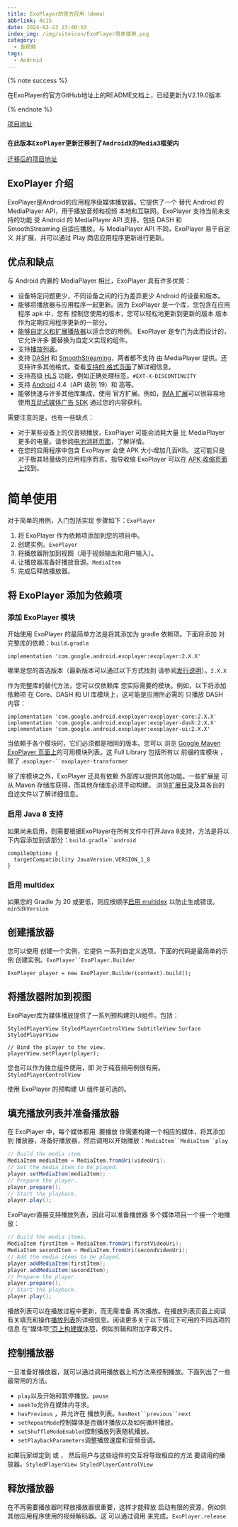 ```yaml
---
title: ExoPlayer的官方应用（demo）
abbrlink: 4c15
date: 2024-02-23 23:40:53
index_img: /img/siteicon/ExoPlayer简单使用.png
category:
  - 音视频
tags:
  - Android
---
```


<meta name="referrer" content="no-referrer"/>

{% note success %} 

在ExoPlayer的官方GitHub地址上的README文档上，已经更新为V2.19.0版本

{% endnote %}

[项目地址](https://github.com/google/ExoPlayer)

### `在此版本ExoPlayer更新迁移到了AndroidX的Media3框架内`

[迁移后的项目地址](https://github.com/androidx/media)

## ExoPlayer 介绍

ExoPlayer是Android的应用程序级媒体播放器。它提供了一个 替代 Android 的 MediaPlayer API，用于播放音频和视频 本地和互联网。ExoPlayer 支持当前未支持的功能 受 Android 的 MediaPlayer API 支持，包括 DASH 和 SmoothStreaming 自适应播放。与 MediaPlayer API 不同，ExoPlayer 易于自定义 并扩展，并可以通过 Play 商店应用程序更新进行更新。

## 优点和缺点

与 Android 内置的 MediaPlayer 相比，ExoPlayer 具有许多优势：

- 设备特定问题更少，不同设备之间的行为差异更少 Android 的设备和版本。
- 能够将播放器与应用程序一起更新。因为 ExoPlayer 是一个库，您包含在应用程序 apk 中，您有 控制您使用的版本，您可以轻松地更新到更新的版本 版本作为定期应用程序更新的一部分。
- [能够自定义和扩展播放器](https://exoplayer.dev/customization.html)以适合您的用例。 ExoPlayer 是专门为此而设计的，它允许许多 要替换为自定义实现的组件。
- 支持[播放列表](https://exoplayer.dev/playlists.html)。
- 支持 [DASH](https://exoplayer.dev/dash.html) 和 [SmoothStreaming](https://exoplayer.dev/smoothstreaming.html)，两者都不支持 由 MediaPlayer 提供。还支持许多其他格式。查看[支持的 格式页面](https://exoplayer.dev/supported-formats.html)了解详细信息。
- 支持高级 [HLS](https://exoplayer.dev/hls.html) 功能，例如正确处理标签。`#EXT-X-DISCONTINUITY`
- 支持 [Android](https://exoplayer.dev/drm.html) 4.4（API 级别 19）和 高等。
- 能够快速与许多其他库集成，使用 官方扩展。例如，[IMA 扩展](https://github.com/google/ExoPlayer/tree/release-v2/extensions/ima)可以很容易地 使用[互动式媒体广告 SDK](https://developers.google.com/interactive-media-ads) 通过您的内容获利。

需要注意的是，也有一些缺点：

- 对于某些设备上的仅音频播放，ExoPlayer 可能会消耗大量 比 MediaPlayer 更多的电量。请参阅[电池消耗页面](https://exoplayer.dev/battery-consumption.html)，了解详情。
- 在您的应用程序中包含 ExoPlayer 会使 APK 大小增加几百KB。 这可能只是对于极其轻量级的应用程序而言。指导收缩 ExoPlayer 可以在 [APK 收缩页面上](https://exoplayer.dev/shrinking.html)找到。

# 简单使用

对于简单的用例，入门包括实现 步骤如下：`ExoPlayer`

1. 将 ExoPlayer 作为依赖项添加到您的项目中。
2. 创建实例。`ExoPlayer`
3. 将播放器附加到视图（用于视频输出和用户输入）。
4. 让播放器准备好播放音源。`MediaItem`
5. 完成后释放播放器。

## 将 ExoPlayer 添加为依赖项

### 添加 ExoPlayer 模块

开始使用 ExoPlayer 的最简单方法是将其添加为 gradle 依赖项。下面将添加 对完整库的依赖：`build.gradle`

```
implementation 'com.google.android.exoplayer:exoplayer:2.X.X'
```

哪里是您的首选版本（最新版本可以通过以下方式找到 请参阅[发行说明](https://github.com/google/ExoPlayer/tree/release-v2/RELEASENOTES.md)）。`2.X.X`

作为完整库的替代方法，您可以仅依赖库 您实际需要的模块。例如，以下将添加依赖项 在 Core、DASH 和 UI 库模块上，这可能是应用所必需的 只播放 DASH 内容：

```
implementation 'com.google.android.exoplayer:exoplayer-core:2.X.X'
implementation 'com.google.android.exoplayer:exoplayer-dash:2.X.X'
implementation 'com.google.android.exoplayer:exoplayer-ui:2.X.X'
```

当依赖于各个模块时，它们必须都是相同的版本。您可以 浏览 [Google Maven ExoPlayer 页面上](https://maven.google.com/web/index.html#com.google.android.exoplayer)的可用模块列表。这 Full Library 包括所有以 前缀的库模块 ， 除了 .`exoplayer-``exoplayer-transformer`

除了库模块之外，ExoPlayer 还具有依赖 外部库以提供其他功能。一些扩展是 可从 Maven 存储库获得，而其他存储库必须手动构建。 浏览[扩展目录](https://github.com/google/ExoPlayer/tree/release-v2/extensions/)及其各自的自述文件以了解详细信息。

### 启用 Java 8 支持

如果尚未启用，则需要根据ExoPlayer在所有文件中打开Java 8支持，方法是将以下内容添加到该部分：`build.gradle``android`

```
compileOptions {
  targetCompatibility JavaVersion.VERSION_1_8
}
```

### 启用 multidex

如果您的 Gradle 为 20 或更低，则应按顺序[启用 multidex](https://developer.android.com/studio/build/multidex) 以防止生成错误。`minSdkVersion`

## 创建播放器

您可以使用 创建一个实例，它提供 一系列自定义选项。下面的代码是最简单的示例 创建实例。`ExoPlayer``ExoPlayer.Builder`

```
ExoPlayer player = new ExoPlayer.Builder(context).build();
```

## 将播放器附加到视图

ExoPlayer库为媒体播放提供了一系列预构建的UI组件。包括：

`StyledPlayerView StyledPlayerControlView SubtitleView Surface StyledPlayerView`

```
// Bind the player to the view.
playerView.setPlayer(player);
```

您也可以作为独立组件使用，即 对于纯音频用例很有用。`StyledPlayerControlView`

使用 ExoPlayer 的预构建 UI 组件是可选的。

## 填充播放列表并准备播放器

在 ExoPlayer 中，每个媒体都用 .要播放 你需要构建一个相应的媒体，将其添加到 播放器，准备好播放器，然后调用以开始播放：`MediaItem``MediaItem``play`

```java
// Build the media item.
MediaItem mediaItem = MediaItem.fromUri(videoUri);
// Set the media item to be played.
player.setMediaItem(mediaItem);
// Prepare the player.
player.prepare();
// Start the playback.
player.play();
```

ExoPlayer直接支持播放列表，因此可以准备播放器 多个媒体项目一个接一个地播放：

```java
// Build the media items.
MediaItem firstItem = MediaItem.fromUri(firstVideoUri);
MediaItem secondItem = MediaItem.fromUri(secondVideoUri);
// Add the media items to be played.
player.addMediaItem(firstItem);
player.addMediaItem(secondItem);
// Prepare the player.
player.prepare();
// Start the playback.
player.play();
```

播放列表可以在播放过程中更新，而无需准备 再次播放。在播放列表页面上阅读有关填充和操作[播放列表](https://exoplayer.dev/playlists.html)的详细信息。阅读更多关于以下情况下可用的不同选项的信息 在“媒体项[”页上构建媒体项](https://exoplayer.dev/media-items.html)，例如剪辑和附加字幕文件。

## 控制播放器

一旦准备好播放器，就可以通过调用播放器上的方法来控制播放。下面列出了一些最常用的方法。

- `play`以及开始和暂停播放。`pause`
- `seekTo`允许在媒体内寻求。
- `hasPrevious` ，并允许在 播放列表。`hasNext``previous``next`
- `setRepeatMode`控制媒体是否循环播放以及如何循环播放。
- `setShuffleModeEnabled`控制播放列表随机播放。
- `setPlaybackParameters`调整播放速度和音频音调。

如果玩家绑定到 或 ， 然后用户与这些组件的交互将导致相应的方法 要调用的播放器。`StyledPlayerView StyledPlayerControlView`

## 释放播放器

在不再需要播放器时释放播放器很重要，这样才能释放 启动有限的资源，例如供其他应用程序使用的视频解码器。这 可以通过调用 来完成。`ExoPlayer.release`
